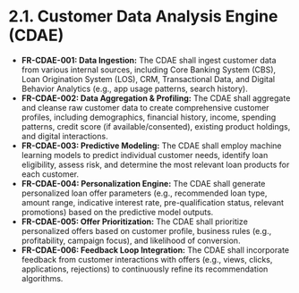 # 2.1. Customer Data Analysis Engine (CDAE)

*   **FR-CDAE-001: Data Ingestion:** The CDAE shall ingest customer data from various internal sources, including Core Banking System (CBS), Loan Origination System (LOS), CRM, Transactional Data, and Digital Behavior Analytics (e.g., app usage patterns, search history).
*   **FR-CDAE-002: Data Aggregation & Profiling:** The CDAE shall aggregate and cleanse raw customer data to create comprehensive customer profiles, including demographics, financial history, income, spending patterns, credit score (if available/consented), existing product holdings, and digital interactions.
*   **FR-CDAE-003: Predictive Modeling:** The CDAE shall employ machine learning models to predict individual customer needs, identify loan eligibility, assess risk, and determine the most relevant loan products for each customer.
*   **FR-CDAE-004: Personalization Engine:** The CDAE shall generate personalized loan offer parameters (e.g., recommended loan type, amount range, indicative interest rate, pre-qualification status, relevant promotions) based on the predictive model outputs.
*   **FR-CDAE-005: Offer Prioritization:** The CDAE shall prioritize personalized offers based on customer profile, business rules (e.g., profitability, campaign focus), and likelihood of conversion.
*   **FR-CDAE-006: Feedback Loop Integration:** The CDAE shall incorporate feedback from customer interactions with offers (e.g., views, clicks, applications, rejections) to continuously refine its recommendation algorithms.